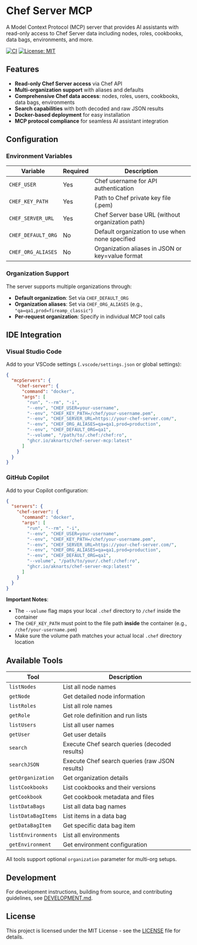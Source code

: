 # Chef Server MCP

A Model Context Protocol (MCP) server that provides AI assistants with read-only access to Chef Server data including nodes, roles, cookbooks, data bags, environments, and more.

[![CI](https://github.com/aknarts/chef-server-mcp/actions/workflows/ci.yml/badge.svg)](https://github.com/aknarts/chef-server-mcp/actions/workflows/ci.yml)
[![License: MIT](https://img.shields.io/badge/License-MIT-yellow.svg)](https://opensource.org/licenses/MIT)

## Features

- **Read-only Chef Server access** via Chef API
- **Multi-organization support** with aliases and defaults
- **Comprehensive Chef data access**: nodes, roles, users, cookbooks, data bags, environments
- **Search capabilities** with both decoded and raw JSON results
- **Docker-based deployment** for easy installation
- **MCP protocol compliance** for seamless AI assistant integration

## Configuration

### Environment Variables

| Variable | Required | Description |
|----------|----------|-------------|
| `CHEF_USER` | Yes | Chef username for API authentication |
| `CHEF_KEY_PATH` | Yes | Path to Chef private key file (.pem) |
| `CHEF_SERVER_URL` | Yes | Chef Server base URL (without organization path) |
| `CHEF_DEFAULT_ORG` | No | Default organization to use when none specified |
| `CHEF_ORG_ALIASES` | No | Organization aliases in JSON or key=value format |

### Organization Support

The server supports multiple organizations through:
- **Default organization**: Set via `CHEF_DEFAULT_ORG`
- **Organization aliases**: Set via `CHEF_ORG_ALIASES` (e.g., `"qa=qa1,prod=fireamp_classic"`)
- **Per-request organization**: Specify in individual MCP tool calls

## IDE Integration

### Visual Studio Code

Add to your VSCode settings (`.vscode/settings.json` or global settings):

```json
{
  "mcpServers": {
    "chef-server": {
      "command": "docker",
      "args": [
        "run", "--rm", "-i",
        "--env", "CHEF_USER=your-username",
        "--env", "CHEF_KEY_PATH=/chef/your-username.pem",
        "--env", "CHEF_SERVER_URL=https://your-chef-server.com/",
        "--env", "CHEF_ORG_ALIASES=qa=qa1,prod=production",
        "--env", "CHEF_DEFAULT_ORG=qa1",
        "--volume", "/path/to/.chef:/chef:ro",
        "ghcr.io/aknarts/chef-server-mcp:latest"
      ]
    }
  }
}
```

### GitHub Copilot

Add to your Copilot configuration:

```json
{
  "servers": {
    "chef-server": {
      "command": "docker",
      "args": [
        "run", "--rm", "-i",
        "--env", "CHEF_USER=your-username",
        "--env", "CHEF_KEY_PATH=/chef/your-username.pem",
        "--env", "CHEF_SERVER_URL=https://your-chef-server.com/",
        "--env", "CHEF_ORG_ALIASES=qa=qa1,prod=production",
        "--env", "CHEF_DEFAULT_ORG=qa1",
        "--volume", "/path/to/your/.chef:/chef:ro",
        "ghcr.io/aknarts/chef-server-mcp:latest"
      ]
    }
  }
}
```

**Important Notes**:
- The `--volume` flag maps your local `.chef` directory to `/chef` inside the container
- The `CHEF_KEY_PATH` must point to the file path **inside** the container (e.g., `/chef/your-username.pem`)
- Make sure the volume path matches your actual local `.chef` directory location


## Available Tools

| Tool | Description |
|------|-------------|
| `listNodes` | List all node names |
| `getNode` | Get detailed node information |
| `listRoles` | List all role names |
| `getRole` | Get role definition and run lists |
| `listUsers` | List all user names |
| `getUser` | Get user details |
| `search` | Execute Chef search queries (decoded results) |
| `searchJSON` | Execute Chef search queries (raw JSON results) |
| `getOrganization` | Get organization details |
| `listCookbooks` | List cookbooks and their versions |
| `getCookbook` | Get cookbook metadata and files |
| `listDataBags` | List all data bag names |
| `listDataBagItems` | List items in a data bag |
| `getDataBagItem` | Get specific data bag item |
| `listEnvironments` | List all environments |
| `getEnvironment` | Get environment configuration |

All tools support optional `organization` parameter for multi-org setups.

## Development

For development instructions, building from source, and contributing guidelines, see [DEVELOPMENT.md](DEVELOPMENT.md).

## License

This project is licensed under the MIT License - see the [LICENSE](LICENSE) file for details.

